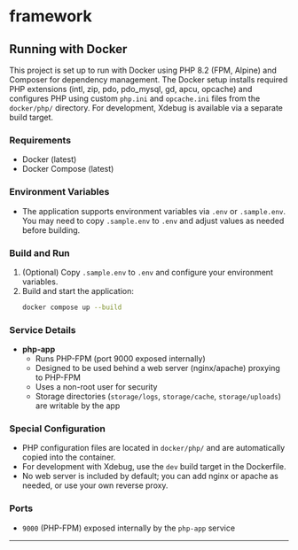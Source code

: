 # framework

## Running with Docker

This project is set up to run with Docker using PHP 8.2 (FPM, Alpine) and Composer for dependency management. The Docker setup installs required PHP extensions (intl, zip, pdo, pdo_mysql, gd, apcu, opcache) and configures PHP using custom `php.ini` and `opcache.ini` files from the `docker/php/` directory. For development, Xdebug is available via a separate build target.

### Requirements
- Docker (latest)
- Docker Compose (latest)

### Environment Variables
- The application supports environment variables via `.env` or `.sample.env`. You may need to copy `.sample.env` to `.env` and adjust values as needed before building.

### Build and Run
1. (Optional) Copy `.sample.env` to `.env` and configure your environment variables.
2. Build and start the application:
   ```sh
   docker compose up --build
   ```

### Service Details
- **php-app**
  - Runs PHP-FPM (port 9000 exposed internally)
  - Designed to be used behind a web server (nginx/apache) proxying to PHP-FPM
  - Uses a non-root user for security
  - Storage directories (`storage/logs`, `storage/cache`, `storage/uploads`) are writable by the app

### Special Configuration
- PHP configuration files are located in `docker/php/` and are automatically copied into the container.
- For development with Xdebug, use the `dev` build target in the Dockerfile.
- No web server is included by default; you can add nginx or apache as needed, or use your own reverse proxy.

### Ports
- `9000` (PHP-FPM) exposed internally by the `php-app` service

---
